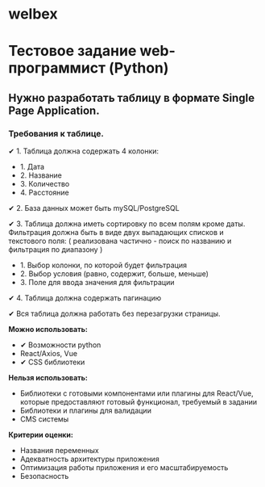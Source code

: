 # welbex
# **Тестовое задание web-программист (Python)**

<h2>Нужно разработать таблицу в формате Single Page Application.</h2>

<h3>Требования к таблице.</h3>


✔ 1. Таблица должна содержать 4 колонки:
<ul>
    <li>1. Дата</li>
    <li>2. Название</li>
    <li>3. Количество</li>
    <li>4. Расстояние</li>
  </ul>
✔ 2.  База данных может быть mySQL/PostgreSQL

✔ 3. Таблица должна иметь сортировку по всем полям кроме даты. Фильтрация должна быть в виде двух выпадающих списков и текстового поля:
    ( реализована частично - поиск по названию и фильтрация по диапазону )
<ul>
    <li>1. Выбор колонки, по которой будет фильтрация</li>
    <li>2. Выбор условия (равно, содержит, больше, меньше)</li>
    <li>3. Поле для ввода значения для фильтрации</li>
</ul> 

✔ 4. Таблица должна содержать пагинацию


✔ Вся таблица должна работать без перезагрузки страницы.


**Можно использовать:**
<ul>
<li> ✔ Возможности python</li>
<li> React/Axios, Vue</li>
<li> ✔ CSS библиотеки</li>
</ul>

**Нельзя использовать:**
<ul>
<li> Библиотеки с готовыми компонентами или плагины для React/Vue, которые предоставляют готовый функционал, требуемый в задании</li>
<li> Библиотеки и плагины для валидации</li>
<li> CMS системы</li>
</ul>

**Критерии оценки:**
<ul>
<li> Названия переменных</li>
<li> Адекватность архитектуры приложения</li>
<li> Оптимизация работы приложения и его масштабируемость</li>
<li> Безопасность</li>
</ul>
